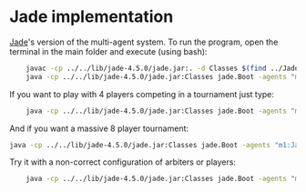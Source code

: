 # Jade implementation

[Jade](https://jade.tilab.com/)'s version of the multi-agent system.
To run the program, open the terminal in the main folder and execute (using bash):

```bash
    javac -cp ../../lib/jade-4.5.0/jade.jar:. -d Classes $(find ../Jade/* | grep .java)
    java -cp ../../lib/jade-4.5.0/jade.jar:Classes jade.Boot -agents "m1:Jade.Agents.MasterArbiterAgent;a1:Jade.Agents.ArbiterAgent;s1:Jade.Agents.StupidPlayerAgent;i1:Jade.Agents.IntelligentPlayerAgent"
```

If you want to play with 4 players competing in a tournament just type:

```bash
    java -cp ../../lib/jade-4.5.0/jade.jar:Classes jade.Boot -agents "m1:Jade.Agents.MasterArbiterAgent;a1:Jade.Agents.ArbiterAgent;a2:Jade.Agents.ArbiterAgent;s1:Jade.Agents.StupidPlayerAgent;s2:Jade.Agents.StupidPlayerAgent;i1:Jade.Agents.IntelligentPlayerAgent;i2:Jade.Agents.IntelligentPlayerAgent"
```

And if you want a massive 8 player tournament:

```bash
java -cp ../../lib/jade-4.5.0/jade.jar:Classes jade.Boot -agents "m1:Jade.Agents.MasterArbiterAgent;a1:Jade.Agents.ArbiterAgent;a2:Jade.Agents.ArbiterAgent;a3:Jade.Agents.ArbiterAgent;a4:Jade.Agents.ArbiterAgent;s1:Jade.Agents.StupidPlayerAgent;s2:Jade.Agents.StupidPlayerAgent;s3:Jade.Agents.StupidPlayerAgent;s4:Jade.Agents.StupidPlayerAgent;i1:Jade.Agents.IntelligentPlayerAgent;i2:Jade.Agents.IntelligentPlayerAgent;i3:Jade.Agents.IntelligentPlayerAgent;i4:Jade.Agents.IntelligentPlayerAgent"
```

Try it with a non-correct configuration of arbiters or players:

```bash
    java -cp ../../lib/jade-4.5.0/jade.jar:Classes jade.Boot -agents "m1:Jade.Agents.MasterArbiterAgent;a1:Jade.Agents.ArbiterAgent;a2:Jade.Agents.ArbiterAgent;s1:Jade.Agents.StupidPlayerAgent;s2:Jade.Agents.StupidPlayerAgent;s3:Jade.Agents.StupidPlayerAgent;s4:Jade.Agents.StupidPlayerAgent;i1:Jade.Agents.IntelligentPlayerAgent;i2:Jade.Agents.IntelligentPlayerAgent;i3:Jade.Agents.IntelligentPlayerAgent;i4:Jade.Agents.IntelligentPlayerAgent"
```
